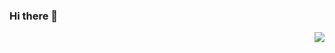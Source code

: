 ### Hi there 👋

<img align="right" src="https://github-readme-stats.vercel.app/api?username=jhg&theme=default&show_icons=true&hide_border=true&count_private=true">

<!--
**jhg/jhg** is a ✨ _special_ ✨ repository because its `README.md` (this file) appears on your GitHub profile.

Here are some ideas to get you started:

- 🔭 I’m currently working on ...
- 🌱 I’m currently learning ...
- 👯 I’m looking to collaborate on ...
- 🤔 I’m looking for help with ...
- 💬 Ask me about ...
- 📫 How to reach me: ...
- 😄 Pronouns: ...
- ⚡ Fun fact: ...
-->
